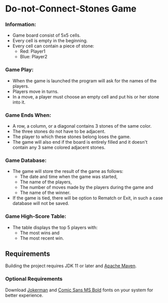 # Do-not-Connect-Stones Game

###  Information:
- Game board consist of 5x5 cells.
- Every cell is empty in the beginning.
- Every cell can contain a piece of stone:
    - Red: Player1
    - Blue: Player2
    
### Game Play:
- When the game is launched the program will ask for the names of the players.
- Players move in turns.
- In a move, a player must choose an empty cell and put his or her stone into it.

### Game Ends When:
- A row, a column, or a diagonal contains 3 stones of the same color.
- The three stones do not have to be adjacent. 
- The player to which these stones belong loses the game.
- The game will also end if the board is entirely filled and it doesn't contain any 3 same colored adjacent stones.

### Game Database:
- The game will store the result of the game as follows:
    - The date and time when the game was started, 
    - The name of the players, 
    - The number of moves made by the players during the game and
    - The name of the winner. 
- If the game is tied, there will be option to Rematch or Exit, in such a case database will not be saved.
    
### Game High-Score Table:
- The table displays the top 5 players with:
    - The most wins and
    - The most recent win. 

## Requirements

Building the project requires JDK 11 or later and [Apache Maven](https://maven.apache.org/).

### Optional Requirements

Download [Jokerman](https://fontzone.net/font-details/jokerman) and [Comic Sans MS Bold](http://www.911fonts.com/font/download_ComicSansMSBold_2266.htm) fonts on your system for better experience.
